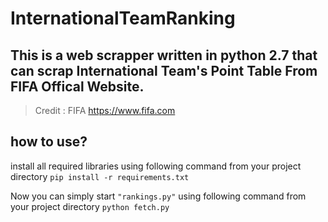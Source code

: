 # InternationalTeamRanking
## This is a web scrapper written in python 2.7 that can scrap International Team's Point Table From FIFA Offical Website.

> Credit : FIFA https://www.fifa.com

## how to use?
install all required libraries using following command from your project directory
```pip install -r requirements.txt```

Now you can simply start ```"rankings.py"``` using following command from your project directory
```python fetch.py```
